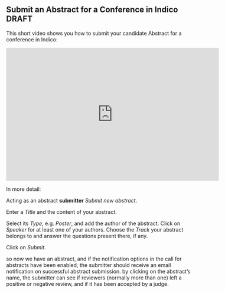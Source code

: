## Submit an Abstract for a Conference in Indico DRAFT

This short video shows you how to submit your candidate Abstract for a conference in Indico:

<iframe width="576" height="360" frameborder="0" src="https://cds.cern.ch/video/2275344?showTitle=true" allowfullscreen></iframe>

In more detail:

Acting as an abstract **submitter** _Submit new abstract_.

Enter a _Title_ and the content of your abstract.

Select its _Type_, e.g. _Poster_, and add the author of the abstract.
Click on _Speaker_ for at least one of your authors.
Choose the _Track_ your abstract belongs to and answer the questions present there, if any.

Click on _Submit_.

so now we have an abstract, and if the notification options in the call for abstracts have been enabled, the submitter should receive an email notification on successful abstract submission.
by clicking on the abstract’s name, the submitter can see if reviewers (normally more than one) left a positive or negative review, and if it has been accepted by a judge. 


